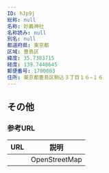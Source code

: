 ```yaml
---
ID: hJp9j
総称: null
名称: 妙義神社
名称読み: null
別名: null
都道府県: 東京都
区域: 豊島区
緯度: 35.7383715
経度: 139.7448645
郵便番号: 1700003
住所: 東京都豊島区駒込３丁目１６−１６
---
```


## その他

### 参考URL

| URL | 説明          |
| --- | ------------- |
|     | OpenStreetMap |

